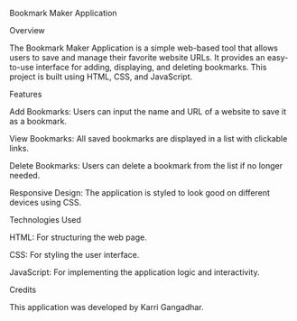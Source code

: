 Bookmark Maker Application

Overview

The Bookmark Maker Application is a simple web-based tool that allows users to save and manage their favorite website URLs. It provides an easy-to-use interface for adding, displaying, and deleting bookmarks. This project is built using HTML, CSS, and JavaScript.

Features

Add Bookmarks: Users can input the name and URL of a website to save it as a bookmark.

View Bookmarks: All saved bookmarks are displayed in a list with clickable links.

Delete Bookmarks: Users can delete a bookmark from the list if no longer needed.

Responsive Design: The application is styled to look good on different devices using CSS.

Technologies Used

HTML: For structuring the web page.

CSS: For styling the user interface.

JavaScript: For implementing the application logic and interactivity.

Credits

This application was developed by Karri Gangadhar.

